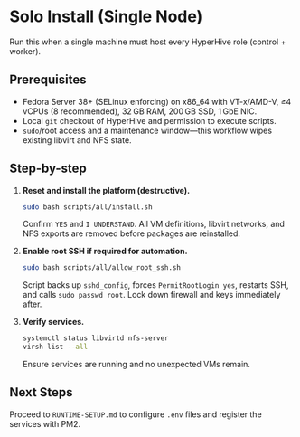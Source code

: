 # Solo Install (Single Node)
Run this when a single machine must host every HyperHive role (control + worker).

## Prerequisites
- Fedora Server 38+ (SELinux enforcing) on x86_64 with VT-x/AMD-V, ≥4 vCPUs (8 recommended), 32 GB RAM, 200 GB SSD, 1 GbE NIC.
- Local `git` checkout of HyperHive and permission to execute scripts.
- `sudo`/root access and a maintenance window—this workflow wipes existing libvirt and NFS state.

## Step-by-step
1. **Reset and install the platform (destructive).**
   ```bash
   sudo bash scripts/all/install.sh
   ```
   Confirm `YES` and `I UNDERSTAND`. All VM definitions, libvirt networks, and NFS exports are removed before packages are reinstalled.

2. **Enable root SSH if required for automation.**
   ```bash
   sudo bash scripts/all/allow_root_ssh.sh
   ```
   Script backs up `sshd_config`, forces `PermitRootLogin yes`, restarts SSH, and calls `sudo passwd root`. Lock down firewall and keys immediately after.

3. **Verify services.**
   ```bash
   systemctl status libvirtd nfs-server
   virsh list --all
   ```
   Ensure services are running and no unexpected VMs remain.

## Next Steps
Proceed to `RUNTIME-SETUP.md` to configure `.env` files and register the services with PM2.
